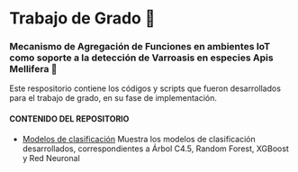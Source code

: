 # Trabajo de Grado 🐝
### Mecanismo de Agregación de Funciones en ambientes IoT como soporte a la detección de Varroasis en especies Apis Mellifera 🐝
Este respositorio contiene los códigos y scripts que fueron desarrollados para el trabajo de grado, en su fase de implementación.

#### CONTENIDO DEL REPOSITORIO
* [Modelos de clasificación](https://github.com/AnaIsabelC/TrabajoDeGrado/tree/main/Modelos%20de%20clasificaci%C3%B3n) Muestra los modelos de clasificación desarrollados, correspondientes a Árbol C4.5, Random Forest, XGBoost y Red Neuronal
